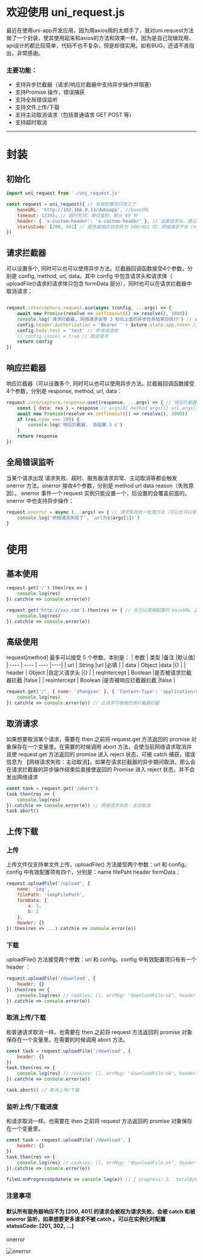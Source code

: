 # 欢迎使用 uni_request.js

最近在使用uni-app开发应用，因为用axios用的太顺手了，就对uni.request方法做了一个封装，使其使用起来和axios的方法和效果一样。因为是自己现做现用，api设计的都比较简单，代码不也不复杂，但是却很实用。如有BUG，还请不吝指出，非常感谢。

### 主要功能：

* 支持异步拦截器（请求/响应拦截器中支持异步操作并阻塞）
* 支持Promise 操作，错误捕获
* 支持全局错误监听
* 支持文件上传/下载
* 支持主动取消请求（包括普通请求 GET POST 等）
* 支持超时取消

----

# 封装


## 初始化

```javascript
import uni_request from './uni_request.js'

const request = uni_request({ // 有效配置项只有三个
	baseURL: 'http://192.168.0.13/dwbsapp', //baseURL
	timeout: 12345, // 超时时间，单位毫秒。默认 60 秒
	header: { 'x-custom-header': 'x-custom-header' }, // 设置请求头，建议放在请求拦截器中
	statusCode: [200, 401] // 服务器相应状态码为 200/401 时，网络请求不会 reject。也就是不会被 catch 到。如响应 401 时可以在响应拦截后 await 刷新 token + await 重新请求 + return response。即可实现无痛刷新。 
})
```
## 请求拦截器

可以设置多个, 同时可以也可以使用异步方法。拦截器回调函数接受4个参数，分别是 config, method, url, data。其中 config 中包含请求头和请求体（ uploadFile()请求的请求体只包含 formData 部分），同时也可以在请求拦截器中取消请求：

```javascript

request.interceptors.request.use(async (config, ...args) => {
	await new Promise(resolve => setTimeout(() => resolve(), 3000))
	console.log('请求拦截器, 网络请求会等 3 秒后上面的异步任务结束后执行') // args[0] method args[1] url args[3] data
	config.header.Authorization = 'Bearer ' + $store.state.app.token // 修改请求头
	config.body.test = 'test' // 修改请求体
	// config.cancel = true // 取消请求
	return config
})

```
## 响应拦截器

响应拦截器（可以设置多个, 同时可以也可以使用异步方法。拦截器回调函数接受4个参数，分别是 response, method, url, data：

```javascript
request.interceptors.response.use((response, ...args) => { // 响应拦截器（可以设置多个, 同时可以也可以使用异步方法）
	const { data: res } = response // args[0] method args[1] url args[3] data
	await new Promise(resolve => setTimeout(() => resolve(), 3000))
	if (res.code === 200) {
		console.log('响应拦截器， 会阻塞 3 s')
	}
	return response
})
```

## 全局错误监听
当某个请求出现 请求失败、超时、服务器请求异常、主动取消等都会触发 onerror 方法。onerror 接收4个参数，分别是 method url data reason（失败原因）。 onerror 事件一个 request 实例只能设置一个，后设置的会覆盖前面的。onerror 中也支持异步操作：

```javascript
request.onerror = async (...args) => { // 请求失败统一处理方法（可以也可以使用异步方法）
	console.log('网络请求失败了', `url为${args[1]}`)
}
```

# 使用

## 基本使用

```javascript
request.get('/').then(res => {
	console.log(res)
}).catch(e => console.error(e))

request.get('http://xxx.com').then(res => { // 也可以使用配置的 baseURL 之外的 url，但是注意 url 路径要写完整
	console.log(res)
}).catch(e => console.error(e))
```

## 高级使用
request[method] 最多可以接受 5 个参数。本别是：
|  参数   | 类型  |备注  |默认值|
|  ----  | ----  | ----  |----|
| url  | String |url |必填 |
| data  | Object |data |{} |
| header  | Object |自定义请求头 |{} |
| reqIntercept  | Boolean |是否被请求拦截器拦截 |false |
| resIntercept  | Boolean |是否被响应拦截器拦截 |false |

```javascript
request.get('/', { name: 'zhangsan' }, { 'Content-Type': 'application/x-www-form-urlencoded' }, true, true).then(res => {
	console.log(res)
}).catch(e => console.error(e)) // 此请求不被被任意拦截器拦截
```

## 取消请求

如果想要取消某个请求，需要在 then 之前将 request.get 方法返回的 promise 对象保存在一个变量里。在需要的时候调用 abort 方法，会使当前网络请求取消并且使 request.get 方法返回的 promise 进入 reject 状态，可被 catch 捕获，错误信息为 【网络请求失败：主动取消】。如果在请求拦截器的异步期间取消，那么会在请求拦截器的异步操作结束后直接使返回的 Promise 进入 reject 状态，并不会发出网络请求

```javascript
const task = request.get('/abort') 
task.then(res => {
	console.log(res)
}).catch(e => console.error(e)) // 网络请求失败：主动取消
task.abort()
```

## 上传下载

### 上传

上传文件仅支持单文件上传，uploadFile() 方法接受两个参数：url 和 config。config 中有效配置项有四个，分别是：name filePaht header formData：

```javascript
request.uploadFile('/upload', {
	name: 'img',
	filePath: 'tempFilePath',
	formData: {
		a: 1,
		b: 2
	},
	header: {}
}).then(res => ...).catch(e => console.error(e))
```

### 下载

uploadFile() 方法接受两个参数：url 和 config。config 中有效配置项只有有一个 header ：

```javascript
request.uploadFile('/download', {
	header: {}
}).then(res => {
	console.log(res) // cookies: [], errMsg: "downloadFile:ok", header: { ... },statusCode: 200, tempFilePath: "http://tmp/w...d2.jpg"
}).catch(e => console.error(e))
```

### 取消上传/下载

和普通请求取消一样。也需要在 then 之前将 request 方法返回的 promise 对象保存在一个变量里。在需要的时候调用 abort 方法。

```javascript
const task = request.uploadFile('/download', {
	header: {}
})
task.then(res => {
	console.log(res) // cookies: [], errMsg: "downloadFile:ok", header: { ... },statusCode: 200, tempFilePath: "http://tmp/w...d2.jpg"
}).catch(e => console.error(e))

task.abort() // 取消上传/下载
```

### 监听上传/下载进度

和请求取消一样。也需要在 then 之前将 request 方法返回的 promise 对象保存在一个变量里。

```javascript
const task = request.uploadFile('/download', {
	header: {}
})
task.then(res => {
	console.log(res) // cookies: [], errMsg: "downloadFile:ok", header: { ... },statusCode: 200, tempFilePath: "http://tmp/w...d2.jpg"
}).catch(e => console.error(e))

fileU.onProgressUpdate(e => console.log(e)) // { progress: 2， totalBytesExpectedToSend: 1254676， totalBytesSent: 35244 }
```

### 注意事项

#### 默认所有服务器响应不为 [200, 401] 的请求会被视为请求失败，会被 catch 和被 onerror 监听，如果想要更多请求不被 catch 。可以在实例化时配置 statusCode: [201, 302, ...]

onerror

![onerror](https://raw.githubusercontent.com/yinchengnuo/uni_request/master/mde.png)


